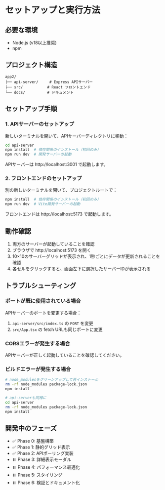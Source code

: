 # セットアップと実行方法

## 必要な環境
- Node.js (v18以上推奨)
- npm

## プロジェクト構造
```
app2/
├── api-server/     # Express APIサーバー
├── src/           # React フロントエンド
└── docs/          # ドキュメント
```

## セットアップ手順

### 1. APIサーバーのセットアップ

新しいターミナルを開いて、APIサーバーディレクトリに移動：

```bash
cd api-server
npm install  # 依存関係のインストール（初回のみ）
npm run dev  # 開発サーバーの起動
```

APIサーバーは http://localhost:3001 で起動します。

### 2. フロントエンドのセットアップ

別の新しいターミナルを開いて、プロジェクトルートで：

```bash
npm install  # 依存関係のインストール（初回のみ）
npm run dev  # Vite開発サーバーの起動
```

フロントエンドは http://localhost:5173 で起動します。

## 動作確認

1. 両方のサーバーが起動していることを確認
2. ブラウザで http://localhost:5173 を開く
3. 10×10のサーバーグリッドが表示され、1秒ごとにデータが更新されることを確認
4. 各セルをクリックすると、画面左下に選択したサーバーIDが表示される

## トラブルシューティング

### ポートが既に使用されている場合

APIサーバーのポートを変更する場合：
1. `api-server/src/index.ts` の `PORT` を変更
2. `src/App.tsx` の fetch URLも同じポートに変更

### CORSエラーが発生する場合

APIサーバーが正しく起動していることを確認してください。

### ビルドエラーが発生する場合

```bash
# node_modulesをクリーンアップして再インストール
rm -rf node_modules package-lock.json
npm install

# api-serverも同様に
cd api-server
rm -rf node_modules package-lock.json
npm install
```

## 開発中のフェーズ

- ✅ Phase 0: 基盤構築
- ✅ Phase 1: 静的グリッド表示
- ✅ Phase 2: APIポーリング実装
- ⏸️ Phase 3: 詳細表示モーダル
- ⏸️ Phase 4: パフォーマンス最適化
- ⏸️ Phase 5: スタイリング
- ⏸️ Phase 6: 検証とドキュメント化